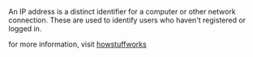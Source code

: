 An IP address is a distinct identifier for a computer or other network
connection. These are used to identify users who haven't registered or
logged in.

for more information, visit
[howstuffworks](http://computer.howstuffworks.com/question549.htm)

<!--[Category:Terminology](Category:Terminology.md)-->
